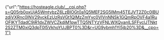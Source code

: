 {"url":"https://hosteagle.club/__cpi.php?s=Q05rb0oxUjA5WmtybzZ6LzBIOGt0a1Q5MEF2SG5IMm45TEJVT2Z0c0lBUzdiVXRnc0lNV29vckEzUzRsVGt1QlMzZmYyc0VlVnNNSk1GQmRpOVF4a1RuOFlKYTdadC9iR1dxZWVCZkdiM1pwTTQ5NTYzVFNLWXQyanlLSFFvclJTNkt2S2ZTM0xiQ3dpT0l5VkhoYUJBPT0%3D&r=UG9ybmh1Yi5jb20%3D&__cpo=1"}
